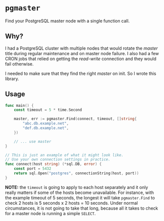 # `pgmaster`

Find your PostgreSQL master node with a single function call.

## Why?

I had a PostgreSQL cluster with multiple nodes that would rotate the _master_
title during regular maintenance and on master node failure. I also had a few
CRON jobs that relied on getting the _read-write_ connection and they would fail
otherwise.

I needed to make sure that they find the right _master_ on init. So I wrote this
library.

## Usage

```go
func main() {
    const timeout = 5 * time.Second

    master, err := pgmaster.Find(connect, timeout, []string{
        "abc.db.example.net",
        "def.db.example.net",
    })

    // ... use master
}

// This is just an example of what it might look like.
// Use your own connection settings in practice.
func connect(host string) (*sql.DB, error) {
    const port = 5432
    return sql.Open("postgres", connectionString(host, port))
}
```

**NOTE:** the `timeout` is going to apply to each host separately and it only
really matters if some of the hosts become unavailable. For instance, with the
example timeout of 5 seconds, the longest it will take `pgmaster.Find` to check
2 hosts is 5 seconds x 2 hosts = 10 seconds. Under normal circumstances, it is
not going to take that long, because all it takes to check for a master node is
running a simple `SELECT`.
